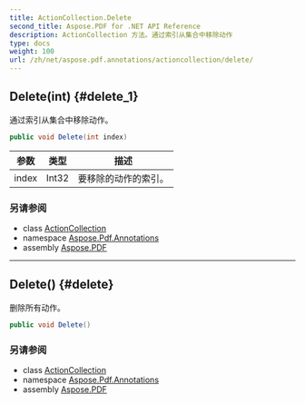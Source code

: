 ```yaml
---
title: ActionCollection.Delete
second_title: Aspose.PDF for .NET API Reference
description: ActionCollection 方法。通过索引从集合中移除动作
type: docs
weight: 100
url: /zh/net/aspose.pdf.annotations/actioncollection/delete/
---
```

## Delete(int) {#delete_1}

通过索引从集合中移除动作。

```csharp
public void Delete(int index)
```

| 参数 | 类型 | 描述 |
| --- | --- | --- |
| index | Int32 | 要移除的动作的索引。 |

### 另请参阅

* class [ActionCollection](../)
* namespace [Aspose.Pdf.Annotations](../../../aspose.pdf.annotations/)
* assembly [Aspose.PDF](../../../)

---

## Delete() {#delete}

删除所有动作。

```csharp
public void Delete()
```

### 另请参阅

* class [ActionCollection](../)
* namespace [Aspose.Pdf.Annotations](../../../aspose.pdf.annotations/)
* assembly [Aspose.PDF](../../../)